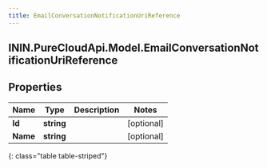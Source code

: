 ```yaml
---
title: EmailConversationNotificationUriReference
---
```

## ININ.PureCloudApi.Model.EmailConversationNotificationUriReference

## Properties

|Name | Type | Description | Notes|
|------------ | ------------- | ------------- | -------------|
| **Id** | **string** |  | [optional] |
| **Name** | **string** |  | [optional] |
{: class="table table-striped"}



